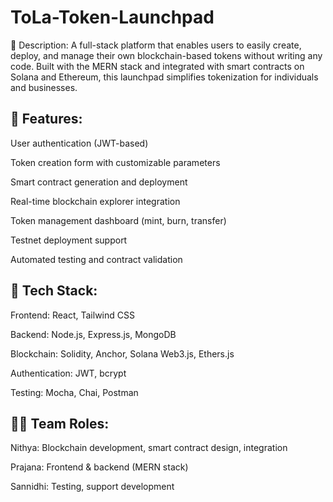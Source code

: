 # ToLa-Token-Launchpad
📝 Description: A full-stack platform that enables users to easily create, deploy, and manage their own blockchain-based tokens without writing any code. Built with the MERN stack and integrated with smart contracts on Solana and Ethereum, this launchpad simplifies tokenization for individuals and businesses.

## 📂 Features:
User authentication (JWT-based)

Token creation form with customizable parameters

Smart contract generation and deployment

Real-time blockchain explorer integration

Token management dashboard (mint, burn, transfer)

Testnet deployment support

Automated testing and contract validation

## 🧱 Tech Stack:
Frontend: React, Tailwind CSS

Backend: Node.js, Express.js, MongoDB

Blockchain: Solidity, Anchor, Solana Web3.js, Ethers.js

Authentication: JWT, bcrypt

Testing: Mocha, Chai, Postman

## 👩‍💻 Team Roles:
Nithya: Blockchain development, smart contract design, integration

Prajana: Frontend & backend (MERN stack)

Sannidhi: Testing, support development
